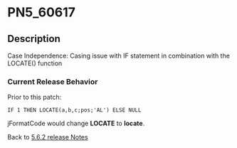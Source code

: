 # PN5_60617

<PageHeader />

## Description

Case Independence: Casing issue with IF statement in combination with the LOCATE() function

### Current Release Behavior

Prior to this patch:

```
IF 1 THEN LOCATE(a,b,c;pos;'AL') ELSE NULL
```

jFormatCode would change **LOCATE** to **locate**.

Back to [5.6.2 release Notes](./../README.md)
